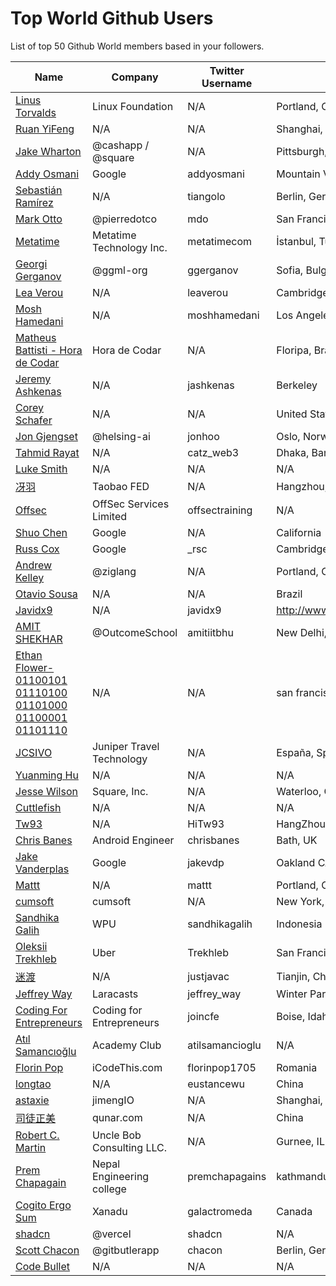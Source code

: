 # Top World Github Users

List of top 50 Github World members based in your followers.

<!-- START TOP USERS -->
| Name | Company | Twitter Username | Location | Repositories |
|------|---------|------------------|----------|--------------|
| [Linus Torvalds](https://github.com/torvalds) | Linux Foundation | N/A | Portland, OR | 9 |
| [Ruan YiFeng](https://github.com/ruanyf) | N/A | N/A | Shanghai, China | 74 |
| [Jake Wharton](https://github.com/JakeWharton) | @cashapp / @square | N/A | Pittsburgh, PA, USA | 150 |
| [Addy Osmani](https://github.com/addyosmani) | Google | addyosmani | Mountain View, California | 344 |
| [Sebastián Ramírez](https://github.com/tiangolo) | N/A | tiangolo | Berlin, Germany | 73 |
| [Mark Otto](https://github.com/mdo) | @pierredotco  | mdo | San Francisco, CA | 32 |
| [Metatime](https://github.com/metatimeofficial) | Metatime Technology Inc. | metatimecom | İstanbul, Turkey | 2 |
| [Georgi Gerganov](https://github.com/ggerganov) | @ggml-org  | ggerganov | Sofia, Bulgaria | 70 |
| [Lea Verou](https://github.com/LeaVerou) | N/A | leaverou | Cambridge, MA | 101 |
| [Mosh Hamedani](https://github.com/mosh-hamedani) | N/A | moshhamedani | Los Angeles | 31 |
| [Matheus Battisti - Hora de Codar](https://github.com/matheusbattisti) | Hora de Codar | N/A | Floripa, Brasil | 153 |
| [Jeremy Ashkenas](https://github.com/jashkenas) | N/A | jashkenas | Berkeley | 23 |
| [Corey Schafer](https://github.com/CoreyMSchafer) | N/A | N/A | United States | 10 |
| [Jon Gjengset](https://github.com/jonhoo) | @helsing-ai | jonhoo | Oslo, Norway | 256 |
| [Tahmid Rayat](https://github.com/htr-tech) | N/A | catz_web3 | Dhaka, Bangladesh | 31 |
| [Luke Smith](https://github.com/LukeSmithxyz) | N/A | N/A | N/A | 29 |
| [冴羽](https://github.com/mqyqingfeng) | Taobao FED | N/A | Hangzhou, China | 34 |
| [Offsec](https://github.com/offensive-security) | OffSec Services Limited | offsectraining | N/A | 27 |
| [Shuo Chen](https://github.com/chenshuo) | Google | N/A | California | 54 |
| [Russ Cox](https://github.com/rsc) | Google | _rsc | Cambridge, MA | 155 |
| [Andrew Kelley](https://github.com/andrewrk) | @ziglang  | N/A | Portland, Oregon | 218 |
| [Otavio Sousa](https://github.com/otaviossousa) | N/A | N/A | Brazil | 46 |
| [Javidx9](https://github.com/OneLoneCoder) | N/A | javidx9 | http://www.youtube.com/javidx9 | 13 |
| [AMIT SHEKHAR](https://github.com/amitshekhariitbhu) | @OutcomeSchool | amitiitbhu | New Delhi, India | 55 |
| [Ethan Flower-01100101 01110100 01101000 01100001 01101110](https://github.com/ethanflower1903) | N/A | N/A | san francisco | 323 |
| [JCSIVO](https://github.com/JCSIVO) | Juniper Travel Technology | N/A | España, Spain | 30 |
| [Yuanming Hu](https://github.com/yuanming-hu) | N/A | N/A | N/A | 49 |
| [Jesse Wilson](https://github.com/swankjesse) | Square, Inc. | N/A | Waterloo, Ontario, Canada | 20 |
| [Cuttlefish](https://github.com/ddgksf2013) | N/A | N/A | N/A | 17 |
| [Tw93](https://github.com/tw93) | N/A | HiTw93 | HangZhou, China | 34 |
| [Chris Banes](https://github.com/chrisbanes) | Android Engineer | chrisbanes | Bath, UK | 54 |
| [Jake Vanderplas](https://github.com/jakevdp) | Google | jakevdp | Oakland CA | 239 |
| [Mattt](https://github.com/mattt) | N/A | mattt | Portland, OR | 112 |
| [cumsoft](https://github.com/cumsoft) | cumsoft | N/A | New York, NY | 8 |
| [Sandhika Galih](https://github.com/sandhikagalih) | WPU | sandhikagalih | Indonesia | 94 |
| [Oleksii Trekhleb](https://github.com/trekhleb) | Uber | Trekhleb | San Francisco Bay Area | 25 |
| [迷渡](https://github.com/justjavac) | N/A | justjavac | Tianjin, China | 413 |
| [Jeffrey Way](https://github.com/JeffreyWay) | Laracasts | jeffrey_way | Winter Park, FL | 67 |
| [Coding For Entrepreneurs](https://github.com/codingforentrepreneurs) | Coding for Entrepreneurs | joincfe | Boise, Idaho | 219 |
| [Atıl Samancıoğlu](https://github.com/atilsamancioglu) | Academy Club | atilsamancioglu | N/A | 520 |
| [Florin Pop](https://github.com/florinpop17) | iCodeThis.com | florinpop1705 | Romania | 99 |
| [longtao](https://github.com/eust-w) | N/A | eustancewu | China | 152 |
| [astaxie](https://github.com/astaxie) | jimengIO | N/A | Shanghai, China | 83 |
| [司徒正美](https://github.com/RubyLouvre) | qunar.com | N/A | China | 129 |
| [Robert C. Martin](https://github.com/unclebob) | Uncle Bob Consulting LLC.  | N/A | Gurnee, IL | 65 |
| [Prem Chapagain](https://github.com/PremChapagain) | Nepal Engineering college | premchapagains | kathmandu | 2 |
| [Cogito Ergo Sum](https://github.com/standardgalactic) | Xanadu | galactromeda | Canada | 21769 |
| [shadcn](https://github.com/shadcn) | @vercel | shadcn | N/A | 221 |
| [Scott Chacon](https://github.com/schacon) | @gitbutlerapp  | chacon | Berlin, Germany | 223 |
| [Code Bullet](https://github.com/Code-Bullet) | N/A | N/A | N/A | 25 |
<!-- END TOP USERS -->
